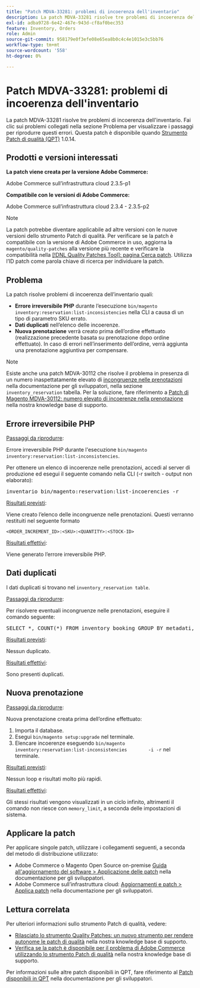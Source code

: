 ```yaml
---
title: "Patch MDVA-33281: problemi di incoerenza dell'inventario"
description: La patch MDVA-33281 risolve tre problemi di incoerenza dell'inventario. Fai clic sui problemi collegati nella sezione Problema per visualizzare i passaggi per riprodurre questi errori. Questa patch è disponibile quando è installato [Quality Patches Tool (QPT)](/help/announcements/adobe-commerce-announcements/magento-quality-patches-released-new-tool-to-self-serve-quality-patches.md) 1.0.14.
exl-id: adba9728-6e42-467e-943d-cf8af0bec353
feature: Inventory, Orders
role: Admin
source-git-commit: 958179e0f3efe08e65ea8b0c4c4e1015e3c5bb76
workflow-type: tm+mt
source-wordcount: '558'
ht-degree: 0%

---
```


# Patch MDVA-33281: problemi di incoerenza dell&#39;inventario

La patch MDVA-33281 risolve tre problemi di incoerenza dell&#39;inventario. Fai clic sui problemi collegati nella sezione Problema per visualizzare i passaggi per riprodurre questi errori. Questa patch è disponibile quando [Strumento Patch di qualità (QPT)](/help/announcements/adobe-commerce-announcements/magento-quality-patches-released-new-tool-to-self-serve-quality-patches.md) 1.0.14.

## Prodotti e versioni interessati

**La patch viene creata per la versione Adobe Commerce:**

Adobe Commerce sull’infrastruttura cloud 2.3.5-p1

**Compatibile con le versioni di Adobe Commerce:**

Adobe Commerce sull’infrastruttura cloud 2.3.4 - 2.3.5-p2

>[!NOTE]
>
>La patch potrebbe diventare applicabile ad altre versioni con le nuove versioni dello strumento Patch di qualità. Per verificare se la patch è compatibile con la versione di Adobe Commerce in uso, aggiorna la `magento/quality-patches` alla versione più recente e verificare la compatibilità nella [[!DNL Quality Patches Tool]: pagina Cerca patch](https://devdocs.magento.com/quality-patches/tool.html#patch-grid). Utilizza l’ID patch come parola chiave di ricerca per individuare la patch.

## Problema

La patch risolve problemi di incoerenza dell’inventario quali:

* **Errore irreversibile PHP** durante l’esecuzione `bin/magento inventory:reservation:list-inconsistencies` nella CLI a causa di un tipo di parametro SKU errato.
* **Dati duplicati** nell’elenco delle incoerenze.
* **Nuova prenotazione** verrà creato prima dell’ordine effettuato (realizzazione precedente basata su prenotazione dopo ordine effettuato). In caso di errori nell’inserimento dell’ordine, verrà aggiunta una prenotazione aggiuntiva per compensare.

>[!NOTE]
>
>Esiste anche una patch MDVA-30112 che risolve il problema in presenza di un numero inaspettatamente elevato di [incongruenze nelle prenotazioni](https://devdocs.magento.com/guides/v2.4/inventory/inventory-cli-reference.html#what-causes-reservation-inconsistencies) nella documentazione per gli sviluppatori, nella sezione `inventory_reservation` tabella. Per la soluzione, fare riferimento a [Patch di Magento MDVA-30112: numero elevato di incoerenze nella prenotazione](/help/support-tools/patches-available-in-qpt-tool/v1-0-8/mdva-30112-magento-patch-large-number-reservation-inconsistencies.md) nella nostra knowledge base di supporto.

## Errore irreversibile PHP

<u>Passaggi da riprodurre</u>:

Errore irreversibile PHP durante l&#39;esecuzione `bin/magento inventory:reservation:list-inconsistencies`.

Per ottenere un elenco di incoerenze nelle prenotazioni, accedi al server di produzione ed esegui il seguente comando nella CLI (-r switch - output non elaborato):

<pre>inventario bin/magento:reservation:list-incoerencies -r</pre>

<u>Risultati previsti</u>:

Viene creato l’elenco delle incongruenze nelle prenotazioni. Questi verranno restituiti nel seguente formato

```plaintext
<ORDER_INCREMENT_ID>:<SKU>:<QUANTITY>:<STOCK-ID>
```

<u>Risultati effettivi</u>:

Viene generato l’errore irreversibile PHP.

## Dati duplicati

I dati duplicati si trovano nel `inventory_reservation table`.

<u>Passaggi da riprodurre</u>:

Per risolvere eventuali incongruenze nelle prenotazioni, eseguire il comando seguente:

<pre>SELECT *, COUNT(*) FROM inventory_booking GROUP BY metadati, SKU, quantity HAVING COUNT(*) &gt; 1</pre>

<u>Risultati previsti</u>:

Nessun duplicato.

<u>Risultati effettivi</u>:

Sono presenti duplicati.

## Nuova prenotazione

<u>Passaggi da riprodurre</u>:

Nuova prenotazione creata prima dell’ordine effettuato:

1. Importa il database.
1. Esegui `bin/magento setup:upgrade` nel terminale.
1. Elencare incoerenze eseguendo `bin/magento inventory:reservation:list-inconsistencies        -i -r` nel terminale.

<u>Risultati previsti</u>:

Nessun loop e risultati molto più rapidi.

<u>Risultati effettivi</u>:

Gli stessi risultati vengono visualizzati in un ciclo infinito, altrimenti il comando non riesce con `memory_limit`, a seconda delle impostazioni di sistema.

## Applicare la patch

Per applicare singole patch, utilizzare i collegamenti seguenti, a seconda del metodo di distribuzione utilizzato:

* Adobe Commerce o Magento Open Source on-premise [Guida all&#39;aggiornamento del software > Applicazione delle patch](https://devdocs.magento.com/guides/v2.4/comp-mgr/patching/mqp.html) nella documentazione per gli sviluppatori.
* Adobe Commerce sull’infrastruttura cloud: [Aggiornamenti e patch > Applica patch](https://devdocs.magento.com/cloud/project/project-patch.html) nella documentazione per gli sviluppatori.

## Lettura correlata

Per ulteriori informazioni sullo strumento Patch di qualità, vedere:

* [Rilasciato lo strumento Quality Patches: un nuovo strumento per rendere autonome le patch di qualità](/help/announcements/adobe-commerce-announcements/magento-quality-patches-released-new-tool-to-self-serve-quality-patches.md) nella nostra knowledge base di supporto.
* [Verifica se la patch è disponibile per il problema di Adobe Commerce utilizzando lo strumento Patch di qualità](/help/support-tools/patches-available-in-qpt-tool/check-patch-for-magento-issue-with-magento-quality-patches.md) nella nostra knowledge base di supporto.

Per informazioni sulle altre patch disponibili in QPT, fare riferimento al [Patch disponibili in QPT](https://devdocs.magento.com/quality-patches/tool.html#patch-grid) nella documentazione per gli sviluppatori.
